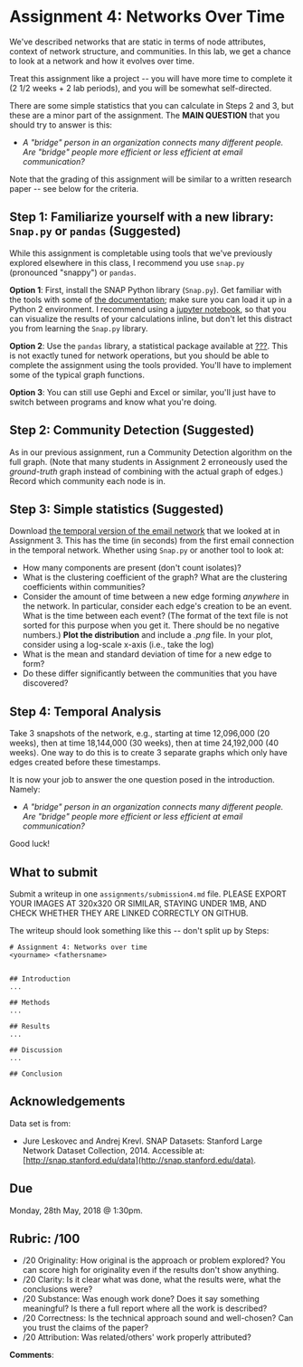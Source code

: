 # Assignment 4: Networks Over Time
We've described networks that are static in terms of node attributes, context of network structure, and communities. In this lab, we get a chance to look at a network and how it evolves over time.

Treat this assignment like a project -- you will have more time to complete it (2 1/2 weeks + 2 lab periods), and you will be somewhat self-directed.

There are some simple statistics that you can calculate in Steps 2 and 3, but these are a minor part of the assignment. The **MAIN QUESTION** that you should try to answer is this:

* _A "bridge" person in an organization connects many different people. Are "bridge" people more efficient or less efficient at email communication?_

Note that the grading of this assignment will be similar to a written research paper -- see below for the criteria.


## Step 1: Familiarize yourself with a new library: `Snap.py` or `pandas` (Suggested)
While this assignment is completable using tools that we've previously explored elsewhere in this class, I recommend you use `snap.py` (pronounced "snappy") or `pandas`.

**Option 1**: First, install the SNAP Python library (`Snap.py`). Get familiar with the tools with some of [the documentation](http://snap.stanford.edu/snappy/index.html); make sure you can load it up in a Python 2 environment. I recommend using a [jupyter notebook](http://jupyter.org), so that you can visualize the results of your calculations inline, but don't let this distract you from learning the `Snap.py` library.

**Option 2**: Use the `pandas` library, a statistical package available at [???](). This is not exactly tuned for network operations, but you should be able to complete the assignment using the tools provided. You'll have to implement some of the typical graph functions.

**Option 3**: You can still use Gephi and Excel or similar, you'll just have to switch between programs and know what you're doing.


## Step 2: Community Detection (Suggested)
As in our previous assignment, run a Community Detection algorithm on the full graph. (Note that many students in Assignment 2 erroneously used the _ground-truth_ graph instead of combining with the actual graph of edges.) Record which community each node is in.


## Step 3: Simple statistics (Suggested)
Download [the temporal version of the email network](http://snap.stanford.edu/data/email-Eu-core-temporal.html) that we looked at in Assignment 3. This has the time (in seconds) from the first email connection in the temporal network. Whether using `Snap.py` or another tool to look at:

* How many components are present (don't count isolates)?
* What is the clustering coefficient of the graph? What are the clustering coefficients within communities?
* Consider the amount of time between a new edge forming _anywhere_ in the network. In particular, consider each edge's creation to be an event. What is the time between each event? (The format of the text file is not sorted for this purpose when you get it. There should be no negative numbers.) **Plot the distribution** and include a _.png_ file. In your plot, consider using a log-scale x-axis (i.e., take the log)
* What is the mean and standard deviation of time for a new edge to form?
* Do these differ significantly between the communities that you have discovered?


## Step 4: Temporal Analysis
Take 3 snapshots of the network, e.g., starting at time 12,096,000 (20 weeks), then at time 18,144,000 (30 weeks), then at time 24,192,000 (40 weeks). One way to do this is to create 3 separate graphs which only have edges created before these timestamps.

It is now your job to answer the one question posed in the introduction. Namely:
* _A "bridge" person in an organization connects many different people. Are "bridge" people more efficient or less efficient at email communication?_

Good luck!



## What to submit
Submit a writeup in one `assignments/submission4.md` file. PLEASE EXPORT YOUR IMAGES AT 320x320 OR SIMILAR, STAYING UNDER 1MB, AND CHECK WHETHER THEY ARE LINKED CORRECTLY ON GITHUB.

The writeup should look something like this -- don't split up by Steps:
```
# Assignment 4: Networks over time
<yourname> <fathersname>


## Introduction
...

## Methods
...

## Results
...

## Discussion
...

## Conclusion
```



## Acknowledgements
Data set is from:
* Jure Leskovec and Andrej Krevl. SNAP Datasets: Stanford Large Network Dataset Collection, 2014. Accessible at: [http://snap.stanford.edu/data](http://snap.stanford.edu/data).


## Due
Monday, 28th May, 2018 @ 1:30pm.

## Rubric: /100

* /20 Originality: How original is the approach or problem explored? You can score high for originality even if the results don't show anything.
* /20 Clarity: Is it clear what was done, what the results were, what the conclusions were?
* /20 Substance: Was enough work done? Does it say something meaningful? Is there a full report where all the work is described?
* /20 Correctness: Is the technical approach sound and well-chosen? Can you trust the claims of the paper?
* /20 Attribution: Was related/others' work properly attributed?

**Comments**:


